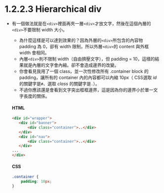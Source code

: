 # 1.2.2.3 Hierarchical div

* 有一個做法就是在`<div>`裡面再夾一層`<div>`才放文字，然後在這個內層的`<div>`不要限制 width 大小。
	* 為什麼這樣是可以達到效果的？因為外層的`<div>`所包含的內容物 padding 為 0，卻有 width 限制，所以外層`<div>`的 content 與外框 width 會相同。
	* 內層`<div>`則不限制 width（自由擠壓文字），但 padding = 10，這樣的結果就是內層的文字會內縮。卻不會造成邊界的改變。
	* 你會看見我用了一個 class，並一次性修改所有 .container block 的padding，讓所有的 container 內的內容都可以內縮 10px（ CSS選取 *id* 的關鍵字是`#`、選取 *class* 的關鍵字是`.`）。
	* 不過你應該還是會看到文字突出框框邊界，這是因為你的邊界小於單一文字長度的關係。

	#### HTML
	```html
	<div id="wrapper">
	   <div id="banner">
		   <div class="container">..</div>
	   </div>
	   <div id="nav">
		   <div class="container">..</div>
	   </div>
	...
	</div>
	```
	
	#### CSS
	```css
	.container {
		padding: 10px;
	}
	```
